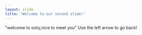 ```yaml
---
layout: slide
title: "Welcome to our second slide!"
---
```

"welcome to ooty,nice to meet you"
Use the left arrow to go back!
